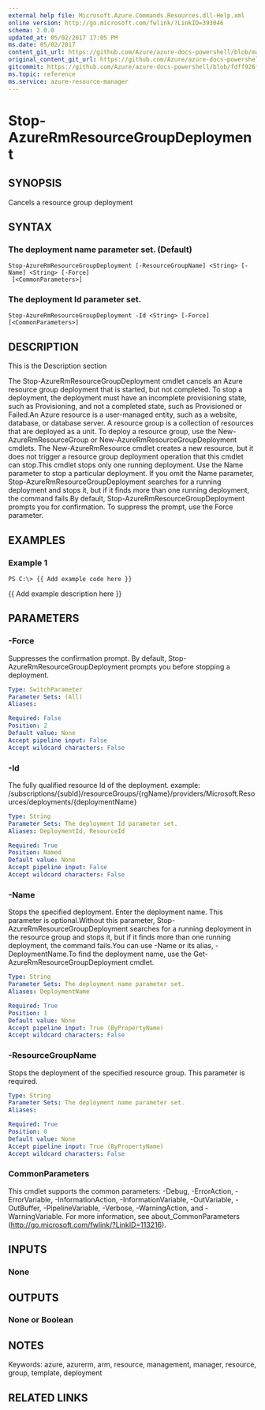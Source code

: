 ```yaml
---
external help file: Microsoft.Azure.Commands.Resources.dll-Help.xml
online version: http://go.microsoft.com/fwlink/?LinkID=393046
schema: 2.0.0
updated_at: 05/02/2017 17:05 PM
ms.date: 05/02/2017
content_git_url: https://github.com/Azure/azure-docs-powershell/blob/master/azureps-cmdlets-docs/ResourceManager/AzureRM.Resources/v1.0.4.3/Stop-AzureRmResourceGroupDeployment.md
original_content_git_url: https://github.com/Azure/azure-docs-powershell/blob/master/azureps-cmdlets-docs/ResourceManager/AzureRM.Resources/v1.0.4.3/Stop-AzureRmResourceGroupDeployment.md
gitcommit: https://github.com/Azure/azure-docs-powershell/blob/fdff926f5dd35f9020f210f87b450464ba162edc
ms.topic: reference
ms.service: azure-resource-manager
---
```


# Stop-AzureRmResourceGroupDeployment

## SYNOPSIS
Cancels a resource group deployment

## SYNTAX

### The deployment name parameter set. (Default)
```
Stop-AzureRmResourceGroupDeployment [-ResourceGroupName] <String> [-Name] <String> [-Force]
 [<CommonParameters>]
```

### The deployment Id parameter set.
```
Stop-AzureRmResourceGroupDeployment -Id <String> [-Force] [<CommonParameters>]
```

## DESCRIPTION
This is the Description section

The Stop-AzureRmResourceGroupDeployment cmdlet cancels an Azure resource group deployment that is started, but not completed.
To stop a deployment, the deployment must have an incomplete provisioning state, such as Provisioning, and not a completed state, such as Provisioned or Failed.An Azure resource is a user-managed entity, such as a website, database, or database server.
A resource group is a collection of resources that are deployed as a unit.
To deploy a resource group, use the New-AzureRmResourceGroup or New-AzureRmResourceGroupDeployment cmdlets.
The New-AzureRmResource cmdlet creates a new resource, but it does not trigger a resource group deployment operation that this cmdlet can stop.This cmdlet stops only one running deployment.
Use the Name parameter to stop a particular deployment.
If you omit the Name parameter, Stop-AzureRmResourceGroupDeployment searches for a running deployment and stops it, but if it finds more than one running deployment, the command fails.By default, Stop-AzureRmResourceGroupDeployment prompts you for confirmation.
To suppress the prompt, use the Force parameter.

## EXAMPLES

### Example 1
```
PS C:\> {{ Add example code here }}
```

{{ Add example description here }}

## PARAMETERS

### -Force
Suppresses the confirmation prompt.
By default, Stop-AzureRmResourceGroupDeployment prompts you before stopping a deployment.

```yaml
Type: SwitchParameter
Parameter Sets: (All)
Aliases: 

Required: False
Position: 2
Default value: None
Accept pipeline input: False
Accept wildcard characters: False
```

### -Id
The fully qualified resource Id of the deployment.
example: /subscriptions/{subId}/resourceGroups/{rgName}/providers/Microsoft.Resources/deployments/{deploymentName}

```yaml
Type: String
Parameter Sets: The deployment Id parameter set.
Aliases: DeploymentId, ResourceId

Required: True
Position: Named
Default value: None
Accept pipeline input: False
Accept wildcard characters: False
```

### -Name
Stops the specified deployment.
Enter the deployment name.
This parameter is optional.Without this parameter, Stop-AzureRmResourceGroupDeployment searches for a running deployment in the resource group and stops it, but if it finds more than one running deployment, the command fails.You can use -Name or its alias, -DeploymentName.To find the deployment name, use the Get-AzureRmResourceGroupDeployment cmdlet.

```yaml
Type: String
Parameter Sets: The deployment name parameter set.
Aliases: DeploymentName

Required: True
Position: 1
Default value: None
Accept pipeline input: True (ByPropertyName)
Accept wildcard characters: False
```

### -ResourceGroupName
Stops the deployment of the specified resource group.
This parameter is required.

```yaml
Type: String
Parameter Sets: The deployment name parameter set.
Aliases: 

Required: True
Position: 0
Default value: None
Accept pipeline input: True (ByPropertyName)
Accept wildcard characters: False
```

### CommonParameters
This cmdlet supports the common parameters: -Debug, -ErrorAction, -ErrorVariable, -InformationAction, -InformationVariable, -OutVariable, -OutBuffer, -PipelineVariable, -Verbose, -WarningAction, and -WarningVariable. For more information, see about_CommonParameters (http://go.microsoft.com/fwlink/?LinkID=113216).

## INPUTS

### None

## OUTPUTS

### None or Boolean

## NOTES
Keywords: azure, azurerm, arm, resource, management, manager, resource, group, template, deployment

## RELATED LINKS

